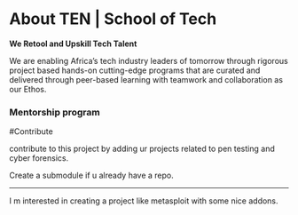 # About TEN | School of Tech

**We Retool and Upskill Tech Talent**

We are enabling Africa’s tech industry leaders of tomorrow through rigorous project based hands-on cutting-edge programs that are curated and delivered through peer-based learning with teamwork and collaboration as our Ethos.

### Mentorship program

#Contribute

contribute to this project by adding ur projects related to pen testing and cyber forensics.

Create a submodule if u already have a repo.


<hr>

I m interested in creating a project like metasploit with some nice addons.
